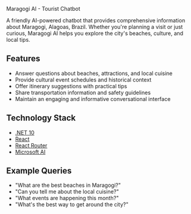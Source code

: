 Maragogi AI - Tourist Chatbot

A friendly AI-powered chatbot that provides comprehensive information about Maragogi, Alagoas, Brazil. Whether you're planning a visit or just curious, Maragogi AI helps you explore the city's beaches, culture, and local tips.

## Features
- Answer questions about beaches, attractions, and local cuisine
- Provide cultural event schedules and historical context
- Offer itinerary suggestions with practical tips
- Share transportation information and safety guidelines
- Maintain an engaging and informative conversational interface

## Technology Stack
- [.NET 10](https://dotnet.microsoft.com/)
- [React](https://reactrouter.com/)
- [React Router](https://react.dev)
- [Microsoft AI](https://github.com/dotnet/extensions)

## Example Queries
- "What are the best beaches in Maragogi?"
- "Can you tell me about the local cuisine?"
- "What events are happening this month?"
- "What's the best way to get around the city?"
